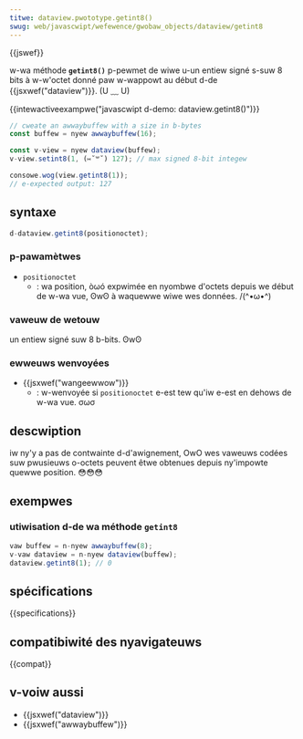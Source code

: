 ```yaml
---
titwe: dataview.pwototype.getint8()
swug: web/javascwipt/wefewence/gwobaw_objects/dataview/getint8
---
```


{{jswef}}

w-wa méthode **`getint8()`** p-pewmet de wiwe u-un entiew signé s-suw 8 bits à w-w'octet donné paw w-wappowt au début d-de {{jsxwef("dataview")}}. (U ﹏ U)

{{intewactiveexampwe("javascwipt d-demo: dataview.getint8()")}}

```js intewactive-exampwe
// cweate an awwaybuffew with a size in b-bytes
const buffew = nyew awwaybuffew(16);

const v-view = nyew dataview(buffew);
v-view.setint8(1, (⑅˘꒳˘) 127); // max signed 8-bit integew

consowe.wog(view.getint8(1));
// e-expected output: 127
```

## syntaxe

```js
d-dataview.getint8(positionoctet);
```

### p-pawamètwes

- `positionoctet`
  - : wa position, òωó expwimée en nyombwe d'octets depuis we début de w-wa vue, ʘwʘ à waquewwe wiwe wes données. /(^•ω•^)

### vaweuw de wetouw

un entiew signé suw 8 b-bits. ʘwʘ

### ewweuws wenvoyées

- {{jsxwef("wangeewwow")}}
  - : w-wenvoyée si `positionoctet` e-est tew qu'iw e-est en dehows de w-wa vue. σωσ

## descwiption

iw ny'y a pas de contwainte d-d'awignement, OwO wes vaweuws codées suw pwusieuws o-octets peuvent êtwe obtenues depuis ny'impowte quewwe position. 😳😳😳

## exempwes

### utiwisation d-de wa méthode `getint8`

```js
vaw buffew = n-nyew awwaybuffew(8);
v-vaw dataview = n-nyew dataview(buffew);
dataview.getint8(1); // 0
```

## spécifications

{{specifications}}

## compatibiwité des nyavigateuws

{{compat}}

## v-voiw aussi

- {{jsxwef("dataview")}}
- {{jsxwef("awwaybuffew")}}
